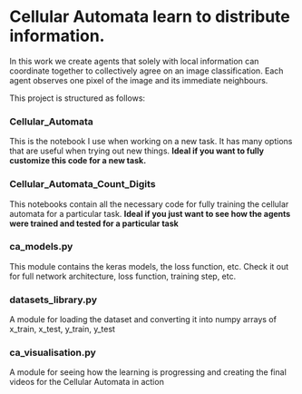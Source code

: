 # Cellular Automata learn to distribute information.

In this work we create agents that solely with local information can coordinate together to collectively agree on an image classification. Each agent observes one pixel of the image and its immediate neighbours.

This project is structured as follows:

### Cellular_Automata
This is the notebook I use when working on a new task. It has many options that are useful when trying out new things. **Ideal if you want to fully customize this code for a new task.** 

### Cellular_Automata_Count_Digits
This notebooks contain all the necessary code for fully training the cellular automata for a particular task. **Ideal if you just want to see how the agents were trained and tested for a particular task**

### ca_models.py
This module contains the keras models, the loss function, etc. Check it out for full network architecture, loss function, training step, etc.

### datasets_library.py
A module for loading the dataset and converting it into numpy arrays of x_train, x_test, y_train, y_test

### ca_visualisation.py
A module for seeing how the learning is progressing and creating the final videos for the Cellular Automata in action

